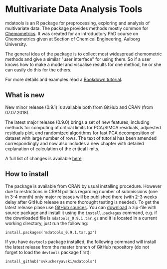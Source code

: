 Multivariate Data Analysis Tools
===========================================

mdatools is an R package for preprocessing, exploring and analysis of multivariate data. The package 
provides methods mostly common for [Chemometrics](http://en.wikipedia.org/wiki/Chemometrics). It was 
created for an introductory PhD course on Chemometrics given at Section of Chemical Engineering, 
Aalborg University. 

The general idea of the package is to collect most widespread chemometric methods and give a similar 
"user interface" for using them. So if a user knows how to make a model and visualise results for one
method, he or she can easily do this for the others.

For more details and examples read a [Bookdown tutorial](http://svkucheryavski.github.io/mdatools/). 

What is new
-----------

New minor release (0.9.1) is available both from GitHub and CRAN (from 07.07.2018).

The latest major release (0.9.0) brings a set of new features, including methods for computing of critical limits for PCA/SIMCA residuals, adjuested residuals plot, and randomized algorithms for fast PCA decomposition of dataset with large number of rows. The text of tutorial has been amended correspondingly and now also includes a new chapter with detailed explanation of calculation of the critical limits. 

A full list of changes is available [here](NEWS.md)


How to install
--------------

The package is available from CRAN by usual installing procedure. However due to restrictions in CRAN politics regarding number of submissions (one in 3-4 month) only major releases will be published  there (with 2-3 weeks delay after GitHub release as more thorought testing is needed). To get the latest release plase use [GitHub sources](https://github.com/svkucheryavski/mdatools). You can [download](https://github.com/svkucheryavski/mdatools/releases) a zip-file with source package and install it using the `install.packages` command, e.g. if the downloaded file is `mdatools_0.9.1.tar.gz` and it is located in a current working directory, just run the following:

```
install.packages('mdatools_0.9.1.tar.gz')
```

If you have `devtools` package installed, the following command will install the latest release from 
the master branch of GitHub repository (do not forget to load the `devtools` package first):

```
install_github('svkucheryavski/mdatools')
```
